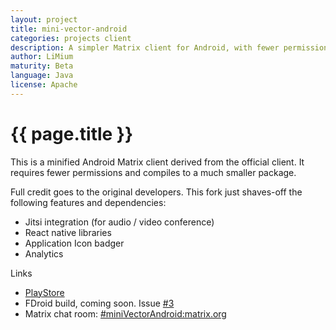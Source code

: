 ```yaml
---
layout: project
title: mini-vector-android
categories: projects client
description: A simpler Matrix client for Android, with fewer permissions and dependencies
author: LiMium
maturity: Beta
language: Java
license: Apache
---
```


# {{ page.title }}
This is a minified Android Matrix client derived from the official client. It requires fewer permissions and compiles to a much smaller package.

Full credit goes to the original developers. This fork just shaves-off the following features and dependencies:
   * Jitsi integration (for audio / video conference)
   * React native libraries
   * Application Icon badger
   * Analytics

 
Links
* [PlayStore](https://play.google.com/store/apps/details?id=com.lavadip.miniVector)
* FDroid build, coming soon. Issue [#3](https://github.com/LiMium/mini-vector-android/issues/3)
* Matrix chat room: [#miniVectorAndroid:matrix.org](https://matrix.to/#/#miniVectorAndroid:matrix.org)
